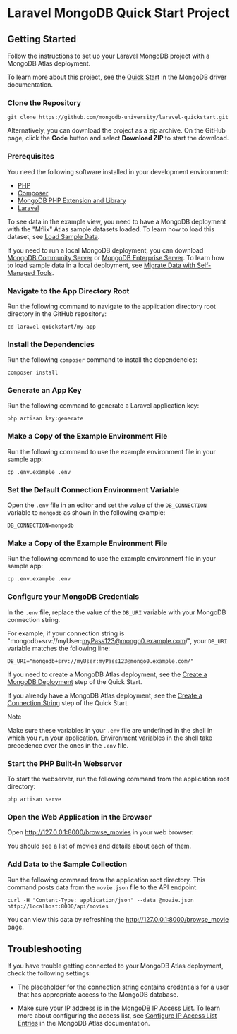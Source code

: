 # Laravel MongoDB Quick Start Project

## Getting Started

Follow the instructions to set up your Laravel MongoDB project with a MongoDB
Atlas deployment.

To learn more about this project, see the [Quick Start](https://www.mongodb.com/docs/drivers/php/laravel-mongodb/current/quick-start/)
in the MongoDB driver documentation.

### Clone the Repository

```
git clone https://github.com/mongodb-university/laravel-quickstart.git
```

Alternatively, you can download the project as a zip archive. On the
GitHub page, click the **Code** button and select **Download ZIP** to start
the download.

### Prerequisites

You need the following software installed in your development environment:

- [PHP](https://www.php.net/downloads)
- [Composer](https://getcomposer.org/doc/00-intro.md)
- [MongoDB PHP Extension and Library](https://www.mongodb.com/docs/php-library/current/tutorial/install-php-library/)
- [Laravel](https://laravel.com/docs/10.x/installation#creating-a-laravel-project)

To see data in the example view, you need to have a MongoDB deployment
with the "Mflix" Atlas sample datasets loaded. To learn how to load this
dataset, see [Load Sample Data](https://www.mongodb.com/docs/atlas/sample-data/?).

If you need to run a local MongoDB deployment, you can download
[MongoDB Community Server](https://www.mongodb.com/try/download/community) or
[MongoDB Enterprise Server](https://www.mongodb.com/try/download/enterprise).
To learn how to load sample data in a local deployment, see
[Migrate Data with Self-Managed Tools](https://www.mongodb.com/docs/atlas/migration-self-managed/).


### Navigate to the App Directory Root

Run the following command to navigate to the application directory root directory
in the GitHub repository:

```
cd laravel-quickstart/my-app
```

### Install the Dependencies

Run the following ``composer`` command to install the dependencies:

```
composer install
```

### Generate an App Key

Run the following command to generate a Laravel application key:

```
php artisan key:generate
```

### Make a Copy of the Example Environment File

Run the following command to use the example environment file
in your sample app:

```
cp .env.example .env
```

### Set the Default Connection Environment Variable

Open the ``.env`` file in an editor and set the value of the ``DB_CONNECTION``
variable to ``mongodb`` as shown in the following example:

```
DB_CONNECTION=mongodb
```

### Make a Copy of the Example Environment File

Run the following command to use the example environment file
in your sample app:

```
cp .env.example .env
```

### Configure your MongoDB Credentials

In the ``.env`` file, replace the value of the ``DB_URI`` variable with your
MongoDB connection string.

For example, if your connection string is
"mongodb+srv://myUser:myPass123@mongo0.example.com/",
your ``DB_URI`` variable matches the following line:

```
DB_URI="mongodb+srv://myUser:myPass123@mongo0.example.com/"
```

If you need to create a MongoDB Atlas deployment, see the
[Create a MongoDB Deployment](https://www.mongodb.com/docs/drivers/php/laravel-mongodb/current/quick-start/create-a-deployment)
step of the Quick Start.

If you already have a MongoDB Atlas deployment, see the
[Create a Connection String](https://www.mongodb.com/docs/drivers/php/laravel-mongodb/current/quick-start/create-a-connection-string)
step of the Quick Start.

> [!NOTE]
> Make sure these variables in your ``.env`` file are undefined in the shell in which you run your application. Environment variables in the shell take precedence over the ones in the ``.env`` file.

### Start the PHP Built-in Webserver

To start the webserver, run the following command from the application root
directory:

```
php artisan serve
```

### Open the Web Application in the Browser

Open http://127.0.0.1:8000/browse_movies in your web browser.

You should see a list of movies and details about each of them.

### Add Data to the Sample Collection

Run the following command from the application root directory. This command
posts  data from the ``movie.json`` file to the API endpoint.

```
curl -H "Content-Type: application/json" --data @movie.json http://localhost:8000/api/movies
```

You can view this data by refreshing the http://127.0.0.1:8000/browse_movie page.

## Troubleshooting

If you have trouble getting connected to your MongoDB Atlas deployment, check
the following settings:

- The placeholder for the connection string contains credentials for a user that has appropriate access to the MongoDB database.

- Make sure your IP address is in the MongoDB IP Access List. To learn more about configuring the access list, see [Configure IP Access List Entries](https://www.mongodb.com/docs/atlas/security/ip-access-list/) in the MongoDB Atlas documentation.

